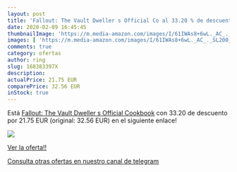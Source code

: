 ```yaml
---
layout: post
title: 'Fallout: The Vault Dweller s Official Co al 33.20 % de descuento'
date: 2020-02-09 16:45:45
thumbnailImage: 'https://m.media-amazon.com/images/I/61IWAs8+6wL._AC_._SL200_.jpg'
images: [ 'https://m.media-amazon.com/images/I/61IWAs8+6wL._AC_._SL200_.jpg' ]
comments: true
category: ofertas
author: ring
slug: 168383397X
description:
actualPrice: 21.75 EUR
comparePrice: 32.56 EUR
inStock: true
---
```


Está [Fallout: The Vault Dweller s Official Cookbook](https://www.amazon.com/dp/168383397X/?tag=redken08-20) con 33.20 de descuento por 21.75 EUR (original: 32.56 EUR) en el siguiente enlace!

[![](https://m.media-amazon.com/images/I/61IWAs8+6wL._AC_._SL200_.jpg)](https://www.amazon.com/dp/168383397X/?tag=redken08-20)

[Ver la oferta!!](https://www.amazon.com/dp/168383397X/?tag=redken08-20)

[Consulta otras ofertas en nuestro canal de telegram](https://t.me/s/ofertas25)
